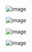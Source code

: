 ![image](https://github.com/bilal-ozgur/Learning_HTML-and-CSS/assets/130503711/8989477e-6e26-416f-8b80-ef89c31fcdc4)

![image](https://github.com/bilal-ozgur/Learning_HTML-and-CSS/assets/130503711/6a9cb9e7-8f3c-4b48-aa58-d47304f5d162)

![image](https://github.com/bilal-ozgur/Learning_HTML-and-CSS/assets/130503711/6b0be3de-df27-4ef9-85f9-ce8aa68b8721)

![image](https://github.com/bilal-ozgur/Learning_HTML-and-CSS/assets/130503711/287ad646-10bd-42ce-bd6f-6d3b299fc145)
